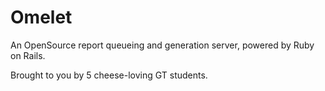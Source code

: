 Omelet
======

An OpenSource report queueing and generation server, powered by Ruby on Rails.

Brought to you by 5 cheese-loving GT students.
